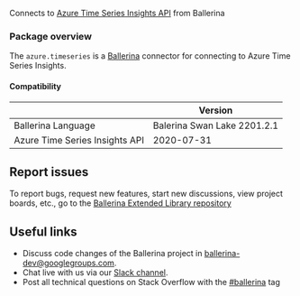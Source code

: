 
Connects to [Azure Time Series Insights API](https://azure.microsoft.com/en-us/services/time-series-insights/) from Ballerina

### Package overview

The `azure.timeseries` is a [Ballerina](https://ballerina.io/) connector for connecting to Azure Time Series Insights.

#### Compatibility
|                                   | Version                  |
|-----------------------------------|--------------------------|
| Ballerina Language                | Balerina Swan Lake 2201.2.1|
| Azure Time Series Insights API    | 2020-07-31               |

## Report issues
To report bugs, request new features, start new discussions, view project boards, etc., go to the [Ballerina Extended Library repository](https://github.com/ballerina-platform/ballerina-extended-library)

## Useful links
- Discuss code changes of the Ballerina project in [ballerina-dev@googlegroups.com](mailto:ballerina-dev@googlegroups.com).
- Chat live with us via our [Slack channel](https://ballerina.io/community/slack/).
- Post all technical questions on Stack Overflow with the [#ballerina](https://stackoverflow.com/questions/tagged/ballerina) tag
